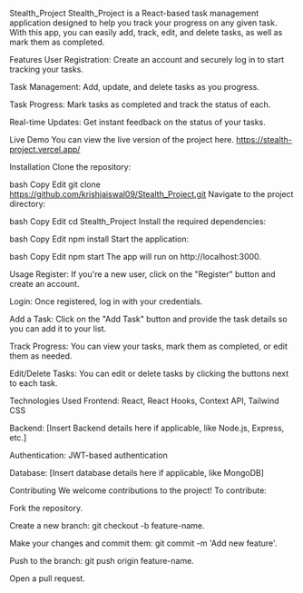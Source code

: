 Stealth_Project
Stealth_Project is a React-based task management application designed to help you track your progress on any given task. With this app, you can easily add, track, edit, and delete tasks, as well as mark them as completed.

Features
User Registration: Create an account and securely log in to start tracking your tasks.

Task Management: Add, update, and delete tasks as you progress.

Task Progress: Mark tasks as completed and track the status of each.

Real-time Updates: Get instant feedback on the status of your tasks.

Live Demo
You can view the live version of the project here. https://stealth-project.vercel.app/

Installation
Clone the repository:

bash
Copy
Edit
git clone https://github.com/krishjaiswal09/Stealth_Project.git
Navigate to the project directory:

bash
Copy
Edit
cd Stealth_Project
Install the required dependencies:

bash
Copy
Edit
npm install
Start the application:

bash
Copy
Edit
npm start
The app will run on http://localhost:3000.

Usage
Register: If you're a new user, click on the "Register" button and create an account.

Login: Once registered, log in with your credentials.

Add a Task: Click on the "Add Task" button and provide the task details so you can add it to your list.

Track Progress: You can view your tasks, mark them as completed, or edit them as needed.

Edit/Delete Tasks: You can edit or delete tasks by clicking the buttons next to each task.

Technologies Used
Frontend: React, React Hooks, Context API, Tailwind CSS

Backend: [Insert Backend details here if applicable, like Node.js, Express, etc.]

Authentication: JWT-based authentication

Database: [Insert database details here if applicable, like MongoDB]

Contributing
We welcome contributions to the project! To contribute:

Fork the repository.

Create a new branch: git checkout -b feature-name.

Make your changes and commit them: git commit -m 'Add new feature'.

Push to the branch: git push origin feature-name.

Open a pull request.
